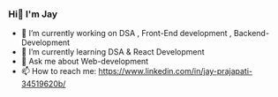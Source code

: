 ### Hi👋 I'm Jay 


- 🔭 I’m currently working on DSA , Front-End development , Backend-Development  
- 🌱 I’m currently learning DSA & React Development
- 💬 Ask me about Web-development
- 📫 How to reach me: https://www.linkedin.com/in/jay-prajapati-34519620b/

